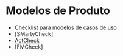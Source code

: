 # Modelos de Produto
- [Checklist para modelos de casos de uso](https://github.com/GabrielMarquesdaSilva/Catalogo-de-Tecnicas-de-Checklist/blob/Modelos-de-Produto/Checklist%20para%20modelos%20de%20casos%20de%20uso.md)
- [SMartyCheck]
- [ActCheck](https://github.com/GabrielMarquesdaSilva/Catalogo-de-Tecnicas-de-Checklist/blob/Modelos-de-Produto/ActCheck.md)
- [FMCheck]
